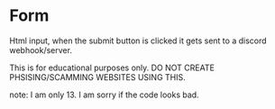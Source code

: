 # Form
Html input, when the submit button is clicked it gets sent to a discord webhook/server. 

This is for educational purposes only. DO NOT CREATE PHSISING/SCAMMING WEBSITES USING THIS. 

note: I am only 13. I am sorry if the code looks bad. 
